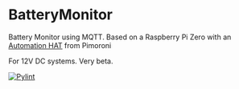 # BatteryMonitor
Battery Monitor using MQTT.  Based on a Raspberry Pi Zero with an [Automation HAT](https://shop.pimoroni.com/products/automation-hat-mini?variant=31478878077011) from Pimoroni

For 12V DC systems.  Very beta.

[![Pylint](https://github.com/thepurpleplatypus/BatteryMonitor/actions/workflows/pylint.yml/badge.svg?branch=main)](https://github.com/thepurpleplatypus/BatteryMonitor/actions/workflows/pylint.yml)
